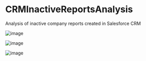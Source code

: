 # CRMInactiveReportsAnalysis
Analysis of inactive company reports created in Salesforce CRM

![image](https://github.com/user-attachments/assets/95adebf3-a00e-4663-8207-92ec774babe8)

![image](https://github.com/user-attachments/assets/0e4ca234-825a-4716-aef1-7f14de7156b2)

![image](https://github.com/user-attachments/assets/8257c03a-2f41-4cb3-b84a-74488eaeebcc)
